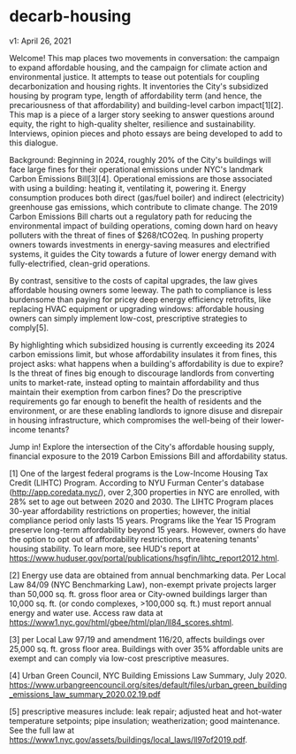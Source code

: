 # decarb-housing
v1: April 26, 2021

Welcome!
This map places two movements in conversation: the campaign to expand affordable housing, and the campaign for climate action and environmental justice. It attempts to tease out potentials for coupling decarbonization and housing rights. It inventories the City's subsidized housing by program type, length of affordability term (and hence, the precariousness of that affordability) and building-level carbon impact[1][2]. This map is a piece of a larger story seeking to answer questions around equity, the right to high-quality shelter, resilience and sustainability. Interviews, opinion pieces and photo essays are being developed to add to this dialogue.

Background:
Beginning in 2024, roughly 20% of the City's buildings will face large fines for their operational emissions under NYC's landmark Carbon Emissions Bill[3][4]. Operational emissions are those associated with using a building: heating it, ventilating it, powering it. Energy consumption produces both direct (gas/fuel boiler) and indirect (electricity) greenhouse gas emissions, which contribute to climate change. The 2019 Carbon Emissions Bill charts out a regulatory path for reducing the environmental impact of building operations, coming down hard on heavy polluters with the threat of fines of $268/tCO2eq. In pushing property owners towards investments in energy-saving measures and electrified systems, it guides the City towards a future of lower energy demand with fully-electrified, clean-grid operations.

By contrast, sensitive to the costs of capital upgrades, the law gives affordable housing owners some leeway. The path to compliance is less burdensome than paying for pricey deep energy efficiency retrofits, like replacing HVAC equipment or upgrading windows: affordable housing owners can simply implement low-cost, prescriptive strategies to comply[5].

By highlighting which subsidized housing is currently exceeding its 2024 carbon emissions limit, but whose affordability insulates it from fines, this project asks: what happens when a building's affordability is due to expire? Is the threat of fines big enough to discourage landlords from converting units to market-rate, instead opting to maintain affordability and thus maintain their exemption from carbon fines? Do the prescriptive requirements go far enough to benefit the health of residents and the environment, or are these enabling landlords to ignore disuse and disrepair in housing infrastructure, which compromises the well-being of their lower-income tenants?

Jump in! Explore the intersection of the City's affordable housing supply, financial exposure to the 2019 Carbon Emissions Bill and affordability status.

[1] One of the largest federal programs is the Low-Income Housing Tax Credit (LIHTC) Program. According to NYU Furman Center's database (http://app.coredata.nyc/), over 2,300 properties in NYC are enrolled, with 28% set to age out between 2020 and 2030. The LIHTC Program places 30-year affordability restrictions on properties; however, the initial compliance period only lasts 15 years. Programs like the Year 15 Program preserve long-term affordability beyond 15 years. However, owners do have the option to opt out of affordability restrictions, threatening tenants' housing stability. To learn more, see HUD's report at https://www.huduser.gov/portal/publications/hsgfin/lihtc_report2012.html.

[2] Energy use data are obtained from annual benchmarking data. Per Local Law 84/09 (NYC Benchmarking Law), non-exempt private projects larger than 50,000 sq. ft. gross floor area or City-owned buildings larger than 10,000 sq. ft. (or condo complexes, >100,000 sq. ft.) must report annual energy and water use.  Access raw data at https://www1.nyc.gov/html/gbee/html/plan/ll84_scores.shtml.

[3] per Local Law 97/19 and amendment 116/20, affects buildings over 25,000 sq. ft. gross floor area. Buildings with over 35% affordable units are exempt and can comply via low-cost prescriptive measures.

[4] Urban Green Council, NYC Building Emissions Law Summary, July 2020. https://www.urbangreencouncil.org/sites/default/files/urban_green_building_emissions_law_summary_2020.02.19.pdf

[5] prescriptive measures include: leak repair; adjusted heat and hot-water temperature setpoints; pipe insulation; weatherization; good maintenance. See the full law at https://www1.nyc.gov/assets/buildings/local_laws/ll97of2019.pdf.
